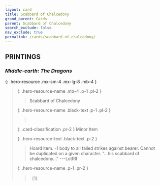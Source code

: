 ```yaml
---
layout: card
title: Scabbard of Chalcedony
grand_parent: Cards
parent: Scabbard of Chalcedony
search_exclude: false
nav_exclude: true
permalink: /cards/scabbard-of-chalcedony/
---
```


## PRINTINGS


### _Middle-earth: The Dragons_

{: .hero-resource .mx-sm-4 .mx-lg-8 .mb-4 }
> {: .hero-resource-name .mb-4 .p-1 .pl-2 }
> > <div class="card-mp"></div>
> > <div class="card-name">Scabbard of Chalcedony</div>
>
> {: .hero-resource-name .black-text .p-1 .pl-2 }
> > &nbsp;
>
> {: .card-classification .pr-2 }
> Minor Item
>
> {: .hero-resource-text .black-text .p-2 }
> > Hoard item. -1 body to all failed strikes against bearer. Cannot be duplicated on a given character.   "...his scabbard of chalcedony..."  ---LotRII 
> 
> {: .hero-resource-name .p-1 .pr-2 }
> > <div class="card-shield"></div>
> > <div class="card-corruption">〔1〕</div>
